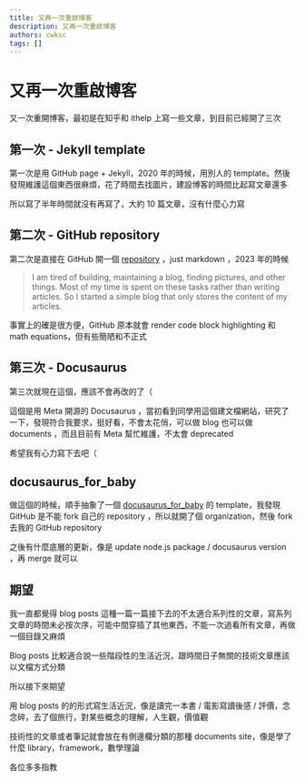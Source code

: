 ```yaml
---
title: 又再一次重啟博客
description: 又再一次重啟博客
authors: cwksc
tags: []
---
```


# 又再一次重啟博客

又一次重開博客，最初是在知乎和 ithelp 上寫一些文章，到目前已經開了三次

## 第一次 - Jekyll template

第一次是用 GitHub page + Jekyll，2020 年的時候，用別人的 template。然後發現維護這個東西很麻煩，花了時間去找圖片，建設博客的時間比起寫文章還多

所以寫了半年時間就沒有再寫了，大約 10 篇文章，沒有什麼心力寫

## 第二次 - GitHub repository

第二次是直接在 GitHub 開一個 [repository](https://github.com/CWKSC/simple_blog) ，just markdown ，2023 年的時候

> I am tired of building, maintaining a blog, finding pictures, and other things. Most of my time is spent on these tasks rather than writing articles. So I started a simple blog that only stores the content of my articles.

事實上的確是很方便，GitHub 原本就會 render code block highlighting 和 math equations，但有些簡陋和不正式

## 第三次 - Docusaurus

第三次就現在這個，應該不會再改的了（

這個是用 Meta 開源的 Docusaurus ，當初看到同學用這個建文檔網站，研究了一下，發現符合我要求，挺好看，不會太花俏，可以做 blog 也可以做 documents ，而且目前有 Meta 幫忙維護，不太會 deprecated

希望我有心力寫下去吧（

## docusaurus_for_baby

做這個的時候，順手抽象了一個 [docusaurus_for_baby](https://github.com/cwksc-organization/docusaurus_for_baby) 的 template，我發現 GitHub 是不能 fork 自己的 repository ，所以就開了個 organization，然後 fork 去我的 GitHub repository 

之後有什麼底層的更新，像是 update node.js package / docusaurus version ，再 merge 就可以

## 期望

我一直都覺得 blog posts 這種一篇一篇接下去的不太適合系列性的文章，寫系列文章的時間未必按次序，可能中間穿插了其他東西，不能一次過看所有文章，再做一個目錄又麻煩

Blog posts 比較適合說一些階段性的生活近況，跟時間日子無關的技術文章應該以文檔方式分類

所以接下來期望

用 blog posts 的的形式寫生活近況，像是讀完一本書 / 電影寫讀後感 / 評價，念念碎，去了個旅行，對某些概念的理解，人生觀，價值觀

技術性的文章或者筆記就會放在有側邊欄分類的那種 documents site，像是學了什麼 library，framework，數學理論

各位多多指教
